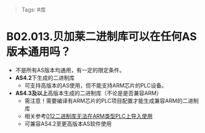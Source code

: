 > Tags: #库

# B02.013.贝加莱二进制库可以在任何AS版本通用吗？

- 不是所有AS版本均通用，有一定的限定条件。
- **AS4.2**下生成的二进制库
    - 可支持高版本的AS使用，但不能支持ARM芯片的PLC设备。
- **AS4.3及以上**高版本生成的二进制库（不论是是否兼容ARM）
    - 需注意！需要编译有ARM芯片的PLC项目配置才能生成兼容ARM的二进制库
    - 相关参考[012二进制库无法在ARM类型PLC上导入使用](012二进制库无法在ARM类型PLC上导入使用.md)
    - 可兼容AS4.2至更高版本AS软件使用
